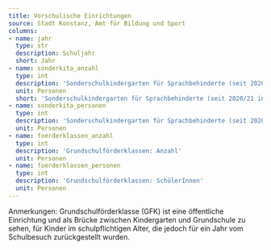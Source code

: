 ```yaml
---
title: Vorschulische Einrichtungen
source: Stadt Konstanz, Amt für Bildung und Sport
columns:
- name: jahr
  type: str
  description: Schuljahr
  short: Jahr
- name: sonderkita_anzahl
  type: int
  description: 'Sonderschulkindergarten für Sprachbehinderte (seit 2020/21 in Kooperation)): Anzahl'
  unit: Personen
  short: 'Sonderschulkindergarten für Sprachbehinderte (seit 2020/21 in Kooperation): Anzahl'
- name: sonderkita_personen
  type: int
  description: 'Sonderschulkindergarten für Sprachbehinderte (seit 2020/21 in Kooperation): SchülerInnen'
  unit: Personen
- name: foerderklassen_anzahl
  type: int
  description: 'Grundschulförderklassen: Anzahl'
  unit: Personen
- name: foerderklassen_personen
  type: int
  description: 'Grundschulförderklassen: SchülerInnen'
  unit: Personen
---
```

Anmerkungen: Grundschulförderklasse (GFK) ist eine öffentliche Einrichtung und als Brücke zwischen Kindergarten und Grundschule zu sehen, für Kinder im schulpflichtigen Alter, die jedoch für ein Jahr vom Schulbesuch zurückgestellt wurden.
